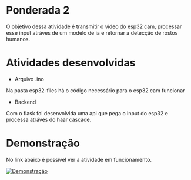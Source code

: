 # Ponderada 2 

O objetivo dessa atividade é transmitir o vídeo do esp32 cam, processar esse input atráves de um modelo de ia e retornar a detecção de rostos humanos.

# Atividades desenvolvidas 

- Arquivo .ino

Na pasta esp32-files há o código necessário para o esp32 cam funcionar 

- Backend 

Com o flask foi desenvolvida uma api que pega o input do esp32 e processa atráves do haar cascade. 

# Demonstração 

No link abaixo é possível ver a atividade em funcionamento. 

[![Demonstração](https://img.youtube.com/vi/4C0tQjN4Fkg/0.jpg)](https://www.youtube.com/watch?v=4C0tQjN4Fkg)
